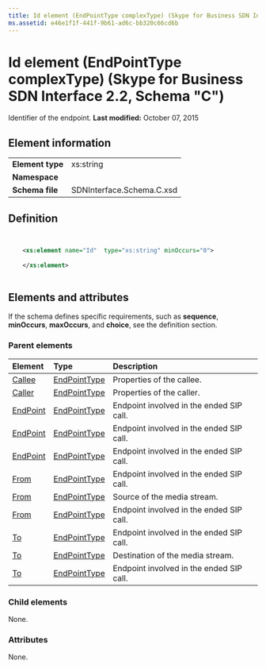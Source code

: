 ```yaml
---
title: Id element (EndPointType complexType) (Skype for Business SDN Interface 2.2, Schema "C")
ms.assetid: e46e1f1f-441f-9b61-ad6c-bb320c66cd6b
---
```



# Id element (EndPointType complexType) (Skype for Business SDN Interface 2.2, Schema "C")
Identifier of the endpoint. 
 **Last modified:** October 07, 2015
  
    
    


## Element information


|||
|:-----|:-----|
|**Element type**|xs:string |
|**Namespace**||
|**Schema file**|SDNInterface.Schema.C.xsd |
   

## Definition


```XML


    <xs:element name="Id"  type="xs:string" minOccurs="0">
    
    </xs:element>
  
```


## Elements and attributes

If the schema defines specific requirements, such as **sequence**, **minOccurs**, **maxOccurs**, and **choice**, see the definition section. 
  
    
    

### Parent elements



|**Element**|**Type**|**Description**|
|:-----|:-----|:-----|
| [Callee](callee-element.md)| [EndPointType](endpointtype-complextype.md)|Properties of the callee. |
| [Caller](caller-element.md)| [EndPointType](endpointtype-complextype.md)|Properties of the caller. |
| [EndPoint](endpoint-element-errortype-complextype.md)| [EndPointType](endpointtype-complextype.md)|Endpoint involved in the ended SIP call. |
| [EndPoint](endpoint-element-endedtype-complextype.md)| [EndPointType](endpointtype-complextype.md)|Endpoint involved in the ended SIP call. |
| [EndPoint](endpoint-element-byetype-complextype.md)| [EndPointType](endpointtype-complextype.md)|Endpoint involved in the ended SIP call. |
| [From](from-element-endedtype-complextype.md)| [EndPointType](endpointtype-complextype.md)|Endpoint involved in the ended SIP call. |
| [From](from-element-startorupdatetype-complextype.md)| [EndPointType](endpointtype-complextype.md)|Source of the media stream. |
| [From](from-element-errortype-complextype.md)| [EndPointType](endpointtype-complextype.md)|Endpoint involved in the ended SIP call. |
| [To](to-element-endedtype-complextype.md)| [EndPointType](endpointtype-complextype.md)|Endpoint involved in the ended SIP call. |
| [To](to-element-startorupdatetype-complextype.md)| [EndPointType](endpointtype-complextype.md)|Destination of the media stream. |
| [To](to-element-errortype-complextype.md)| [EndPointType](endpointtype-complextype.md)|Endpoint involved in the ended SIP call. |
   

### Child elements

None. 
  
    
    

### Attributes

None. 
  
    
    

